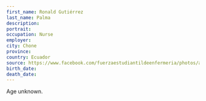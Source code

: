```yaml
---
first_name: Ronald Gutiérrez
last_name: Palma
description: 
portrait: 
occupation: Nurse
employer: 
city: Chone
province: 
country: Ecuador
source: https://www.facebook.com/fuerzaestudiantildeenfermeria/photos/a.1690860724499510/2488627328056175/?type=3&amp;theater
birth_date: 
death_date: 
---
```


Age unknown.